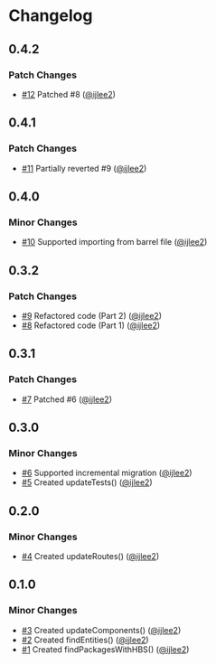 # Changelog

## 0.4.2

### Patch Changes

- [#12](https://github.com/ijlee2/ember-codemod-add-template-tags/pull/12) Patched #8 ([@ijlee2](https://github.com/ijlee2))

## 0.4.1

### Patch Changes

- [#11](https://github.com/ijlee2/ember-codemod-add-template-tags/pull/11) Partially reverted #9 ([@ijlee2](https://github.com/ijlee2))

## 0.4.0

### Minor Changes

- [#10](https://github.com/ijlee2/ember-codemod-add-template-tags/pull/10) Supported importing from barrel file ([@ijlee2](https://github.com/ijlee2))

## 0.3.2

### Patch Changes

- [#9](https://github.com/ijlee2/ember-codemod-add-template-tags/pull/9) Refactored code (Part 2) ([@ijlee2](https://github.com/ijlee2))
- [#8](https://github.com/ijlee2/ember-codemod-add-template-tags/pull/8) Refactored code (Part 1) ([@ijlee2](https://github.com/ijlee2))

## 0.3.1

### Patch Changes

- [#7](https://github.com/ijlee2/ember-codemod-add-template-tags/pull/7) Patched #6 ([@ijlee2](https://github.com/ijlee2))

## 0.3.0

### Minor Changes

- [#6](https://github.com/ijlee2/ember-codemod-add-template-tags/pull/6) Supported incremental migration ([@ijlee2](https://github.com/ijlee2))
- [#5](https://github.com/ijlee2/ember-codemod-add-template-tags/pull/5) Created updateTests() ([@ijlee2](https://github.com/ijlee2))

## 0.2.0

### Minor Changes

- [#4](https://github.com/ijlee2/ember-codemod-add-template-tags/pull/4) Created updateRoutes() ([@ijlee2](https://github.com/ijlee2))

## 0.1.0

### Minor Changes

- [#3](https://github.com/ijlee2/ember-codemod-add-template-tags/pull/3) Created updateComponents() ([@ijlee2](https://github.com/ijlee2))
- [#2](https://github.com/ijlee2/ember-codemod-add-template-tags/pull/2) Created findEntities() ([@ijlee2](https://github.com/ijlee2))
- [#1](https://github.com/ijlee2/ember-codemod-add-template-tags/pull/1) Created findPackagesWithHBS() ([@ijlee2](https://github.com/ijlee2))

